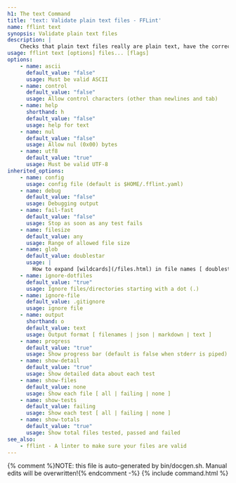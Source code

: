 ```yaml
---
h1: The text Command
title: 'text: Validate plain text files - FFLint'
name: fflint text
synopsis: Validate plain text files
description: |
    Checks that plain text files really are plain text, have the correct line endings and more
usage: fflint text [options] files... [flags]
options:
    - name: ascii
      default_value: "false"
      usage: Must be valid ASCII
    - name: control
      default_value: "false"
      usage: Allow control characters (other than newlines and tab)
    - name: help
      shorthand: h
      default_value: "false"
      usage: help for text
    - name: nul
      default_value: "false"
      usage: Allow nul (0x00) bytes
    - name: utf8
      default_value: "true"
      usage: Must be valid UTF-8
inherited_options:
    - name: config
      usage: config file (default is $HOME/.fflint.yaml)
    - name: debug
      default_value: "false"
      usage: Debugging output
    - name: fail-fast
      default_value: "false"
      usage: Stop as soon as any test fails
    - name: filesize
      default_value: any
      usage: Range of allowed file size
    - name: glob
      default_value: doublestar
      usage: |
        How to expand [wildcards](/files.html) in file names [ doublestar | golang | none ]
    - name: ignore-dotfiles
      default_value: "true"
      usage: Ignore files/directories starting with a dot (.)
    - name: ignore-file
      default_value: .gitignore
      usage: ignore file
    - name: output
      shorthand: o
      default_value: text
      usage: Output format [ filenames | json | markdown | text ]
    - name: progress
      default_value: "true"
      usage: Show progress bar (default is false when stderr is piped)
    - name: show-detail
      default_value: "true"
      usage: Show detailed data about each test
    - name: show-files
      default_value: none
      usage: Show each file [ all | failing | none ]
    - name: show-tests
      default_value: failing
      usage: Show each test [ all | failing | none ]
    - name: show-totals
      default_value: "true"
      usage: Show total files tested, passed and failed
see_also:
    - fflint - A linter to make sure your files are valid
---
```

{% comment %}NOTE: this file is auto-generated by bin/docgen.sh.  Manual edits will be overwritten!{% endcomment -%}
{% include command.html %}

